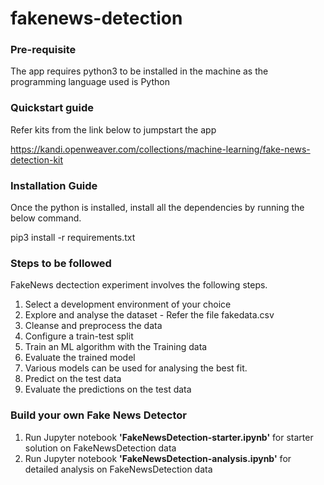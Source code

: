 # fakenews-detection

### Pre-requisite

The app requires python3 to be installed in the machine as the programming language used is Python

### Quickstart guide

Refer kits from the link below to jumpstart the app

https://kandi.openweaver.com/collections/machine-learning/fake-news-detection-kit

### Installation Guide

Once the python is installed, install all the dependencies by running the below command.

pip3 install -r requirements.txt

### Steps to be followed

FakeNews dectection experiment involves the following steps.

  1. Select a development environment of your choice
  2. Explore and analyse the dataset - Refer the file fakedata.csv
  3. Cleanse and preprocess the data
  4. Configure a train-test split
  5. Train an ML algorithm with the Training data 
  6. Evaluate the trained model
  7. Various models can be used for analysing the best fit.
  8. Predict on the test data
  9. Evaluate the predictions on the test data

### Build your own Fake News Detector

1. Run Jupyter notebook **'FakeNewsDetection-starter.ipynb'** for starter solution on FakeNewsDetection data
2. Run Jupyter notebook **'FakeNewsDetection-analysis.ipynb'** for detailed analysis on FakeNewsDetection data
